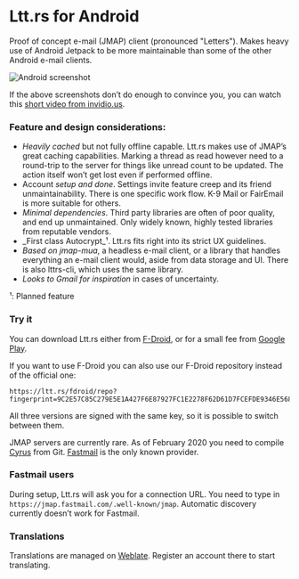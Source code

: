 # Ltt.rs for Android

Proof of concept e-mail (JMAP) client (pronounced \"Letters\").
Makes heavy use of Android Jetpack to be more maintainable than some of the other Android e-mail clients.

![Android screenshot](https://gultsch.de/files/lttrs-android.png)

If the above screenshots don’t do enough to convince you, you can watch this
[short video from invidio.us](https://www.invidio.us/watch?v=ArCuudFwJX4).

### Feature and design considerations:

* _Heavily cached_ but not fully offline capable. Ltt.rs makes use of JMAP’s great caching capabilities. Marking a thread as read however need to a round-trip to the server for things like unread count to be updated. The action itself won’t get lost even if performed offline.
* Account _setup and done_. Settings invite feature creep and its friend unmaintainability. There is one specific work flow. K-9 Mail or FairEmail is more suitable for others.
* _Minimal dependencies_. Third party libraries are often of poor quality, and end up unmaintained. Only widely known, highly tested libraries from reputable vendors.
* _First class Autocrypt_¹. Ltt.rs fits right into its strict UX guidelines.
* _Based on jmap-mua_, a headless e-mail client, or a library that handles everything an e-mail client would, aside from data storage and UI. There is also lttrs-cli, which uses the same library.
* _Looks to Gmail for inspiration_ in cases of uncertainty.

¹: Planned feature

### Try it

You can download Ltt.rs either from [F-Droid](https://f-droid.org/en/packages/rs.ltt.android), or
for a small fee from [Google Play](https://play.google.com/store/apps/details?id=rs.ltt.android).

If you want to use F-Droid you can also use our F-Droid repository instead of
the official one:
```
https://ltt.rs/fdroid/repo?fingerprint=9C2E57C85C279E5E1A427F6E87927FC1E2278F62D61D7FCEFDE9346E568CCF86
```

All three versions are signed with the same key, so it is possible to switch between them.

JMAP servers are currently rare. As of February 2020 you need to compile 
[Cyrus](https://github.com/cyrusimap/cyrus-imapd) from Git.
[Fastmail](https://www.fastmail.com/) is the only known provider.


### Fastmail users
During setup, Ltt.rs will ask you for a connection URL.
You need to type in `https://jmap.fastmail.com/.well-known/jmap`.
Automatic discovery currently doesn’t work for Fastmail.

### Translations
Translations are managed on [Weblate](https://hosted.weblate.org/projects/ltt-rs/).
Register an account there to start translating.

